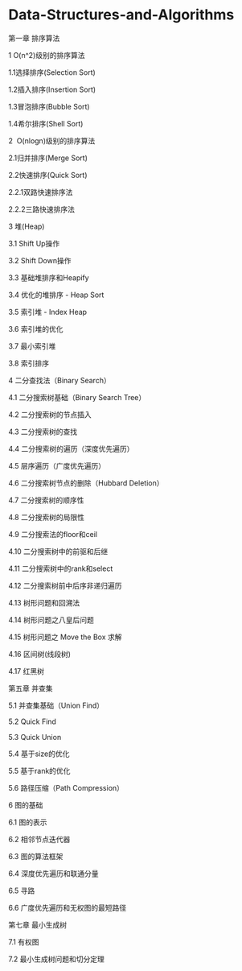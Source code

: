 # Data-Structures-and-Algorithms
第一章 排序算法

1  O(n^2)级别的排序算法

1.1选择排序(Selection Sort)

1.2插入排序(Insertion Sort)

1.3冒泡排序(Bubble Sort)

1.4希尔排序(Shell Sort)

2  O(nlogn)级别的排序算法

2.1归并排序(Merge Sort)

2.2快速排序(Quick Sort)

2.2.1双路快速排序法

2.2.2三路快速排序法

3 堆(Heap)

3.1 Shift Up操作

3.2 Shift Down操作

3.3 基础堆排序和Heapify

3.4 优化的堆排序 - Heap Sort

3.5 索引堆 - Index Heap

3.6 索引堆的优化

3.7 最小索引堆

3.8 索引排序

4 二分查找法（Binary Search）

4.1 二分搜索树基础（Binary Search Tree）

4.2 二分搜索树的节点插入

4.3 二分搜索树的查找

4.4 二分搜索树的遍历（深度优先遍历）

4.5 层序遍历（广度优先遍历）

4.6 二分搜索树节点的删除（Hubbard Deletion）

4.7 二分搜索树的顺序性

4.8 二分搜索树的局限性

4.9 二分搜索法的floor和ceil

4.10 二分搜索树中的前驱和后继

4.11 二分搜索树中的rank和select

4.12 二分搜索树前中后序非递归遍历

4.13 树形问题和回溯法

4.14 树形问题之八皇后问题

4.15 树形问题之 Move the Box 求解

4.16 区间树(线段树)

4.17 红黑树

第五章 并查集

5.1 并查集基础（Union Find）

5.2 Quick Find

5.3 Quick Union

5.4 基于size的优化

5.5 基于rank的优化

5.6 路径压缩（Path Compression）

6 图的基础

6.1 图的表示	

6.2 相邻节点迭代器

6.3 图的算法框架

6.4 深度优先遍历和联通分量

6.5 寻路

6.6 广度优先遍历和无权图的最短路径

第七章 最小生成树

7.1 有权图

7.2 最小生成树问题和切分定理
